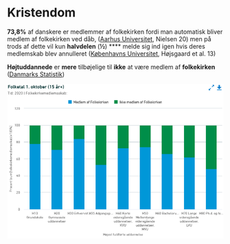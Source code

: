 # Kristendom

**73,8%** af danskere er medlemmer af folkekirken fordi man automatisk bliver medlem af folkekirken ved dåb, ([Aarhus Universitet](https://tidsskrift.dk/rid/issue/view/9016/1368), Nielsen 20) men på trods af dette vil kun **halvdelen** (**½**) **** melde sig ind igen hvis deres medlemskab blev annulleret ([Københavns Universitet](https://teol.ku.dk/cfk/yougov-undersoegelse), Højsgaard et al. 13)

**Højtuddannede** er **mere** tilbøjelige til **ikke** at være medlem af **folkekirken** ([Danmarks Statistik](https://www.statistikbanken.dk/KMST007A))

![Danmarks Statistik](<../../../.gitbook/assets/billede (18).png>)
